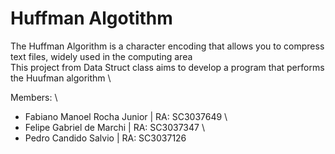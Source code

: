 # Huffman Algotithm 
The Huffman Algorithm is a character encoding that allows you to compress text files, widely used in the computing area \
This project from Data Struct class aims to develop a program that performs the Huufman algorithm \

Members: \
- Fabiano Manoel Rocha Junior | RA: SC3037649 \
- Felipe Gabriel de Marchi | RA: SC3037347 \
- Pedro Candido Salvio | RA: SC3037126

